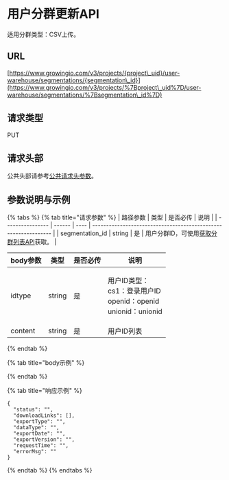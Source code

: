 # 用户分群更新API

适用分群类型：CSV上传。

## URL

[https://www.growingio.com/v3/projects/{project\_uid}/user-warehouse/segmentations/{segmentation\_id}](https://www.growingio.com/v3/projects/%7Bproject\_uid%7D/user-warehouse/segmentations/%7Bsegmentation\_id%7D)

## 请求类型

PUT

## 请求头部

公共头部请参考[公共请求头参数](authenticate.md)。

## 参数说明与示例

{% tabs %}
{% tab title="请求参数" %}
| 路径参数             | 类型     | 是否必传 | 说明                                                              |
| ---------------- | ------ | ---- | --------------------------------------------------------------- |
| segmentation\_id | string | 是    | 用户分群ID，可使用[获取分群列表API](statistics-api/definition/get-segm.md)获取。 |

| body参数  | 类型     | 是否必传 | 说明                                                               |
| ------- | ------ | ---- | ---------------------------------------------------------------- |
| idtype  | string | 是    | <p>用户ID类型：<br>cs1：登录用户ID<br>openid：openid<br>unionid：unionid</p> |
| content | string | 是    | 用户ID列表                                                           |


{% endtab %}

{% tab title="body示例" %}

{% endtab %}

{% tab title="响应示例" %}
```
{
  "status": "",
  "downloadLinks": [],
  "exportType": "",
  "dataType": "",
  "exportDate": "",
  "exportVersion": "",
  "requestTime": "",
  "errorMsg": ""
}
```
{% endtab %}
{% endtabs %}

